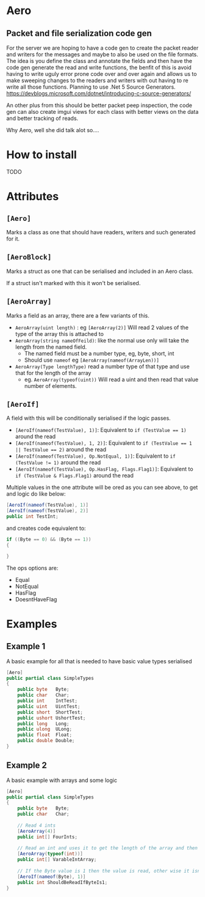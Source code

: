 # Aero
## Packet and file serialization code gen
For the server we are hoping to have a code gen to create the packet reader and writers for the messages and maybe to also be used on the file formats.
The idea is you define the class and annotate the fields and then have the code gen generate the read and write functions, the benfit of this is avoid having to write uguly error prone code over and over again and allows us to make sweeping changes to the readers and writers with out having to re write all those functions.
Planning to use .Net 5 Source Generators. <https://devblogs.microsoft.com/dotnet/introducing-c-source-generators/>

An other plus from this should be better packet peep inspection, the code gen can also create imgui views for each class with better views on the data and better tracking of reads.

Why Aero, well she did talk alot so....

# How to install

TODO

# Attributes
## ``[Aero]``
Marks a class as one that should have readers, writers and such generated for it.

## ``[AeroBlock]``
Marks a struct as one that can be serialised and included in an Aero class.

If a struct isn't marked with this it won't be serialised.

## ``[AeroArray]``
Marks a field as an array, there are a few variants of this.
* ``AeroArray(uint length)`` : eg ``[AeroArray(2)]`` Will read 2 values of the type of the array this is attached to
* ``AeroArray(string nameOfFeild)``: like the normal use only will take the length from the named field.
    * The named field must be a number type, eg, byte, short, int
    * Should use ``nameof`` eg ``[AeroArray(nameof(ArrayLen))]``
* ``AeroArray(Type lengthType)`` read a number type of that type and use that for the length of the array
    * eg. ``AeroArray(typeof(uint))`` Will read a uint and then read that value number of elements.

## ``[AeroIf]``
A field with this will be conditionally serialised if the logic passes.
* ``[AeroIf(nameof(TestValue), 1)]``: Equivalent to ``if (TestValue == 1)`` around the read
* ``[AeroIf(nameof(TestValue), 1, 2)]``: Equivalent to ``if (TestValue == 1 || TestValue == 2)`` around the read
* ``[AeroIf(nameof(TestValue), Op.NotEqual, 1)]``: Equivalent to ``if (TestValue != 1)`` around the read
* ``[AeroIf(nameof(TestValue), Op.HasFlag, Flags.Flag1)]``: Equivalent to ``if (TestValue & Flags.Flag1)`` around the read

Multiple values in the one attribute will be ored as you can see above, to get and logic do like below:
```csharp
[AeroIf(nameof(TestValue), 1)]
[AeroIf(nameof(TestValue), 2)]
public int TestInt;
```

and creates code equivalent to:
```csharp
if ((Byte == 0) && (Byte == 1))
{

}
```

The ops options are:
* Equal
* NotEqual
* HasFlag
* DoesntHaveFlag

# Examples
## Example 1
A basic example for all that is needed to have basic value types serialised

```csharp
[Aero]
public partial class SimpleTypes
{
    public byte   Byte;
    public char   Char;
    public int    IntTest;
    public uint   UintTest;
    public short  ShortTest;
    public ushort UshortTest;
    public long   Long;
    public ulong  ULong;
    public float  Float;
    public double Double;
}
```

## Example 2
A basic example with arrays and some logic

```csharp
[Aero]
public partial class SimpleTypes
{
    public byte   Byte;
    public char   Char;
    
    // Read 4 ints
    [AeroArray(4)]
    public int[] FourInts;
    
    // Read an int and uses it to get the length of the array and then reads them
    [AeroArray(typeof(int))]
    public int[] VarableIntArray;
    
    // If the Byte value is 1 then the value is read, other wise it isn't
    [AeroIf(nameof(Byte), 1)]
    public int ShouldBeReadIfByteIs1;
}
```